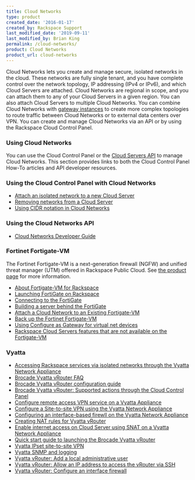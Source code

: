 ```yaml
---
title: Cloud Networks
type: product
created_date: '2016-01-17'
created_by: Rackspace Support
last_modified_date: '2019-09-11'
last_modified_by: Brian King
permalink: /cloud-networks/
product: Cloud Networks
product_url: cloud-networks
---
```


Cloud Networks lets you create and manage secure, isolated networks in the cloud. These networks are fully single tenant, and you have complete control over the network topology, IP addressing (IPv4 or IPv6), and which Cloud Servers are attached. Cloud Networks are regional in scope, and you can attach them to any of your Cloud Servers in a given region. You can also attach Cloud Servers to multiple Cloud Networks. You can combine Cloud Networks with [gateway instances](https://developer.rackspace.com/docs/user-guides/infrastructure/cloud-config/network/cloud-networks-product-concepts/network-gateway-instances/#network-gateway-instances) to create more complex topologies to route traffic between Cloud Networks or to external data centers over VPN. You can create and manage Cloud Networks via an API or by using the Rackspace Cloud Control Panel.

### Using Cloud Networks

You can use the Cloud Control Panel or the [Cloud Servers API](https://developer.rackspace.com/docs/cloud-networks/v2/developer-guide/#document-api-reference) to manage Cloud Networks. This section provides links to both the Cloud Control Panel How-To articles and API developer resources.

### Using the Cloud Control Panel with Cloud Networks

- [Attach an isolated network to a new Cloud Server](/how-to/create-an-isolated-cloud-network-and-attach-it-to-a-server "Create an isolated Cloud Network")
- [Removing networks from a Cloud Server](/how-to/removing-networks-from-a-cloud-server "Removing networks from a Cloud Server")
- [Using CIDR notation in Cloud Networks](/how-to/using-cidr-notation-in-cloud-networks "CIDR Notation")

### Using the Cloud Networks API

- [Cloud Networks Developer Guide](https://developer.rackspace.com/docs/cloud-networks/v2/developer-guide/)

### Fortinet Fortigate-VM

The Fortinet Fortigate-VM is a next-generation firewall (NGFW) and unified threat manager (UTM) offered in Rackspace Public Cloud. See [the product page](https://www.rackspace.com/cloud/servers/fortigate-vm) for more information.

- [About Fortigate-VM for Rackspace](https://docs2.fortinet.com/vm/rackspace/fortigate/6.0/rackspace-cookbook/6.0.4/123172/about-fortigate-for-rackspace)
- [Launching FortiGate on Rackspace](https://docs2.fortinet.com/vm/rackspace/fortigate/6.0/rackspace-cookbook/6.0.4/962534/launching-fortigate-on-rackspace)
- [Connecting to the FortiGate](https://docs2.fortinet.com/vm/rackspace/fortigate/6.0/rackspace-cookbook/6.0.4/956706/connecting-to-the-fortigate)
- [Building a server behind the FortiGate](https://docs2.fortinet.com/vm/rackspace/fortigate/6.0/rackspace-cookbook/6.0.4/57735/building-a-server-behind-the-fortigate)
- [Attach a Cloud Network to an Existing Fortigate-VM](/how-to/attach-a-cloud-network-to-an-existing-fortigate-vm/ "Attach a Cloud Network to an Existing Fortigate-VM")
- [Back up the Fortinet Fortigate-VM](/how-to/back-up-the-fortinet-fortigate-vm/ "Back up the Fortinet Fortigate-VM")
- [Using Configure as Gateway for virtual net devices](/how-to/using-configure-as-a-gateway-for-virtual-net-devices/ "Using Configure as Gateway for virtual net devices")
- [Rackspace Cloud Servers features that are not available on the Fortigate-VM](/how-to/rackspace-cloud-servers-features-that-are-not-available-on-the-fortigate-vm/ "Rackspace Cloud Servers features that are not available on the Fortigate-VM")

### Vyatta

- [Accessing Rackspace services via isolated networks through the Vyatta Network Appliance](/how-to/accessing-rackspace-services-via-isolated-networks-through-the-vyatta-network-appliance/)
- [Brocade Vyatta vRouter FAQ](/how-to/brocade-vyatta-vrouter-faq/)
- [Brocade Vyatta vRouter configuration guide](/how-to/brocade-vyatta-vrouter-configuration-guide/)
- [Brocade Vyatta vRouter: Supported actions through the Cloud Control Panel](/how-to/brocade-vyatta-vrouter-supported-actions-through-the-cloud-control-panel/)
- [Configure remote access VPN service on a Vyatta Appliance](/how-to/configure-remote-access-vpn-service-on-a-vyatta-appliance/)
- [Configure a Site-to-site VPN using the Vyatta Network Appliance](/how-to/configure-a-site-to-site-vpn-using-the-vyatta-network-appliance/)
- [Configuring an interface-based firewll on the Vyatta Network Appliance](/how-to/configuring-interface-based-firewall-on-the-vyatta-network-appliance/)
- [Creating NAT rules for Vyatta vRouter](/how-to/creating-nat-rules-for-vyatta-vrouter/)
- [Enable internet access on Cloud Server using SNAT on a Vyatta Network Appliance](/how-to/enable-internet-access-on-cloud-servers-using-snat-on-a-vyatta-network-appliance/)
- [Quick start guide to launching the Brocade Vyatta vRouter](/how-to/a-quick-start-guide-to-launching-the-brocade-vyatta-vrouter/)
- [Vyatta IPset site-to-site VPN](/how-to/vyatta-ipsec-site-to-site-vpn/)
- [Vyatta SNMP and logging](/how-to/vyatta-snmp-and-logging/)
- [Vyatta vRouter: Add a local administrative user](/how-to/vyatta-vrouter-add-a-local-administrative-user/)
- [Vyatta vRouter: Allow an IP address to access the vRouter via SSH](/how-to/vyatta-vrouter-allow-an-ip-address-to-access-the-vrouter-via-ssh/)
- [Vyatta vRouter: Configure an interface firewall](/how-to/vyatta-vrouter-configure-an-interface-firewall/)
